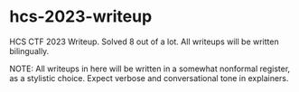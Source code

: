 # hcs-2023-writeup

HCS CTF 2023 Writeup. Solved 8 out of a lot. All writeups will be written bilingually.

NOTE: All writeups in here will be written in a somewhat nonformal register, as a stylistic choice. Expect verbose and conversational tone in explainers.
